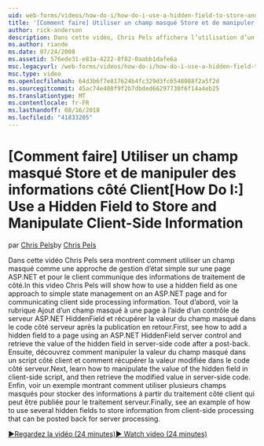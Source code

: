 ```yaml
---
uid: web-forms/videos/how-do-i/how-do-i-use-a-hidden-field-to-store-and-manipulate-client-side-information
title: '[Comment faire] Utiliser un champ masqué Store et de manipuler des informations côté Client | Microsoft Docs'
author: rick-anderson
description: Dans cette vidéo, Chris Pels affichera l’utilisation d’un champ masqué comme une approche de gestion d’état simple sur une page ASP.NET et la communication côté client...
ms.author: riande
ms.date: 07/24/2008
ms.assetid: 576ede31-e83a-4222-8f82-0aabb1dafe6a
msc.legacyurl: /web-forms/videos/how-do-i/how-do-i-use-a-hidden-field-to-store-and-manipulate-client-side-information
msc.type: video
ms.openlocfilehash: 64d3b6f7e817624b4fc329d3fc6548088f2a5f2d
ms.sourcegitcommit: 45ac74e400f9f2b7dbded66297730f6f14a4eb25
ms.translationtype: MT
ms.contentlocale: fr-FR
ms.lasthandoff: 08/16/2018
ms.locfileid: "41833205"
---
```

<a name="how-do-i-use-a-hidden-field-to-store-and-manipulate-client-side-information"></a><span data-ttu-id="2e8f8-103">[Comment faire] Utiliser un champ masqué Store et de manipuler des informations côté Client</span><span class="sxs-lookup"><span data-stu-id="2e8f8-103">[How Do I:] Use a Hidden Field to Store and Manipulate Client-Side Information</span></span>
====================
<span data-ttu-id="2e8f8-104">par [Chris Pels](https://twitter.com/chrispels)</span><span class="sxs-lookup"><span data-stu-id="2e8f8-104">by [Chris Pels](https://twitter.com/chrispels)</span></span>

<span data-ttu-id="2e8f8-105">Dans cette vidéo Chris Pels sera montrent comment utiliser un champ masqué comme une approche de gestion d’état simple sur une page ASP.NET et pour le client communique des informations de traitement de côté.</span><span class="sxs-lookup"><span data-stu-id="2e8f8-105">In this video Chris Pels will show how to use a hidden field as one approach to simple state management on an ASP.NET page and for communicating client side processing information.</span></span> <span data-ttu-id="2e8f8-106">Tout d’abord, voir la rubrique Ajout d’un champ masqué à une page à l’aide d’un contrôle de serveur ASP.NET HiddenField et récupérer la valeur du champ masqué dans le code côté serveur après la publication en retour.</span><span class="sxs-lookup"><span data-stu-id="2e8f8-106">First, see how to add a hidden field to a page using an ASP.NET HiddenField server control and retrieve the value of the hidden field in server-side code after a post-back.</span></span> <span data-ttu-id="2e8f8-107">Ensuite, découvrez comment manipuler la valeur du champ masqué dans un script côté client et comment récupérer la valeur modifiée dans le code côté serveur.</span><span class="sxs-lookup"><span data-stu-id="2e8f8-107">Next, learn how to manipulate the value of the hidden field in client-side script, and then retrieve the modified value in server-side code.</span></span> <span data-ttu-id="2e8f8-108">Enfin, voir un exemple montrant comment utiliser plusieurs champs masqués pour stocker des informations à partir du traitement côté client qui peut être publiée pour le traitement serveur.</span><span class="sxs-lookup"><span data-stu-id="2e8f8-108">Finally, see an example of how to use several hidden fields to store information from client-side processing that can be posted back for server processing.</span></span>

[<span data-ttu-id="2e8f8-109">&#9654;Regardez la vidéo (24 minutes)</span><span class="sxs-lookup"><span data-stu-id="2e8f8-109">&#9654; Watch video (24 minutes)</span></span>](https://channel9.msdn.com/Blogs/ASP-NET-Site-Videos/how-do-i-use-a-hidden-field-to-store-and-manipulate-client-side-information)
